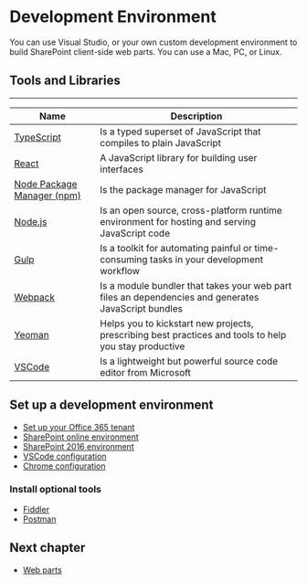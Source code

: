 # Development Environment
You can use Visual Studio, or your own custom development environment to build SharePoint client-side web parts. You can use a Mac, PC, or Linux.

## Tools and Libraries
___
| Name | Description |
| ------ | ------ |
| [TypeScript](https://www.typescriptlang.org/) | Is a typed superset of JavaScript that compiles to plain JavaScript |
| [React](https://reactjs.org/) | A JavaScript library for building user interfaces |
| [Node Package Manager (npm)](https://www.npmjs.com/) | Is the package manager for JavaScript |
| [Node.js](https://nodejs.org/) | Is an open source, cross-platform runtime environment for hosting and serving JavaScript code |
| [Gulp](https://gulpjs.com/) | Is a toolkit for automating painful or time-consuming tasks in your development workflow |
| [Webpack](http://webpack.github.io/) | Is a module bundler that takes your web part files an dependencies and generates JavaScript bundles |
| [Yeoman](http://yeoman.io/) | Helps you to kickstart new projects, prescribing best practices and tools to help you stay productive |
| [VSCode](https://code.visualstudio.com/) | Is a lightweight but powerful source code editor from Microsoft |

## Set up a development environment
  * [Set up your Office 365 tenant](https://docs.microsoft.com/en-us/sharepoint/dev/spfx/set-up-your-developer-tenant)
  * [SharePoint online environment](https://docs.microsoft.com/en-us/sharepoint/dev/spfx/set-up-your-development-environment)
  * [SharePoint 2016 environment](https://docs.microsoft.com/en-us/sharepoint/dev/spfx/sharepoint-2016-support)
  * [VSCode configuration](./vscode-configuration.md)
  * [Chrome configuration](./chrome-configuration.md)

### Install optional tools
  * [Fiddler](https://www.telerik.com/fiddler)
  * [Postman](https://www.getpostman.com/)

## Next chapter
  * [Web parts](./webparts.md)